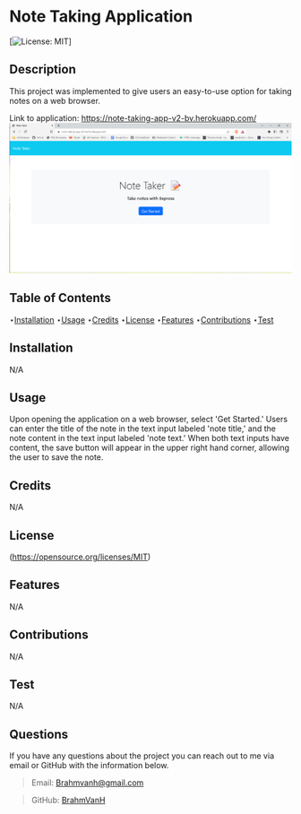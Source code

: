 # Note Taking Application

  [![License: MIT](https://img.shields.io/badge/License-MIT-yellow.svg)]

  
  ## Description 
  
  This project was implemented to give users an easy-to-use option for taking notes on a web browser. 

  Link to application: https://note-taking-app-v2-bv.herokuapp.com/
  ![screenshot](./public/assets/img/Note_Taking_App_Screenshot.png)

  
  ## Table of Contents

  ⋆[Installation](#Installation)
  ⋆[Usage](#Usage)
  ⋆[Credits](#Credits)
  ⋆[License](#License)
  ⋆[Features](#Features)
  ⋆[Contributions](#Contributions)
  ⋆[Test](#Contributions)

  ## Installation 

  N/A

  ## Usage

  Upon opening the application on a web browser, select 'Get Started.' Users can enter the title of the note in the text input labeled 'note title,' and the note content in the text input labeled 'note text.' When both text inputs have content, the save button will appear in the upper right hand corner, allowing the user to save the note.

  ## Credits 

  N/A

  ## License

  (https://opensource.org/licenses/MIT)
  

  ## Features

  N/A

  ## Contributions

  N/A

  ## Test

  N/A

  ## Questions

  If you have any questions about the project you can reach out to me via email or GitHub with the information below. 

  >Email: Brahmvanh@gmail.com

  >GitHub: [BrahmVanH](https://github.com/BrahmVanH)

